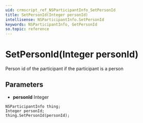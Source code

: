 ```yaml
---
uid: crmscript_ref_NSParticipantInfo_SetPersonId
title: SetPersonId(Integer personId)
intellisense: NSParticipantInfo.SetPersonId
keywords: NSParticipantInfo, GetPersonId
so.topic: reference
---
```


# SetPersonId(Integer personId)

Person id of the participant if the participant is a person

## Parameters

* **personId** Integer

```crmscript
NSParticipantInfo thing;
Integer personId;
thing.SetPersonId(personId);
```

